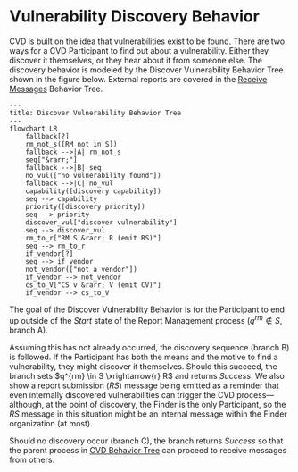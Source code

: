 # Vulnerability Discovery Behavior

CVD is built on the idea that vulnerabilities exist to be found. There are two ways for a CVD Participant to
find out about a vulnerability. Either they discover it themselves, or they hear about it from someone else.
The discovery behavior is modeled by the Discover Vulnerability Behavior Tree shown in the figure below.
External reports are covered in the [Receive Messages](msg_intro_bt.md) Behavior Tree.

```mermaid
---
title: Discover Vulnerability Behavior Tree
---
flowchart LR
    fallback[?]
    rm_not_s([RM not in S])
    fallback -->|A| rm_not_s
    seq["&rarr;"]
    fallback -->|B| seq
    no_vul(["no vulnerability found"])
    fallback -->|C| no_vul
    capability([discovery capability])
    seq --> capability
    priority([discovery priority])
    seq --> priority
    discover_vul["discover vulnerability"]
    seq --> discover_vul
    rm_to_r["RM S &rarr; R (emit RS)"]
    seq --> rm_to_r
    if_vendor[?]
    seq --> if_vendor
    not_vendor(["not a vendor"])
    if_vendor --> not_vendor
    cs_to_V["CS v &rarr; V (emit CV)"]
    if_vendor --> cs_to_V
```


The goal of the Discover Vulnerability Behavior is for the Participant
to end up outside of the *Start* state of the Report Management process
($q^{rm} \not \in S$, branch A).

Assuming this has not already occurred, the discovery sequence (branch B) is followed.
If the Participant has both the means and the motive to find a vulnerability, they might discover it
themselves.
Should this succeed, the branch sets $q^{rm} \in S \xrightarrow{r} R$ and returns *Success*.
We also show a report submission ($RS$) message being emitted as a reminder that even internally discovered
vulnerabilities can trigger the CVD process&mdash;although, at the point of discovery, the Finder is the only
Participant, so the $RS$ message in this situation might be an internal message within the Finder organization (at most).

Should no discovery occur (branch C), the branch returns *Success* so that the parent process in
[CVD Behavior Tree](cvd_bt.md) can proceed to receive messages from others.




